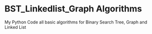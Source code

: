 # BST_Linkedlist_Graph Algorithms
My Python Code all basic algorithms for Binary Search Tree, Graph and Linked List
